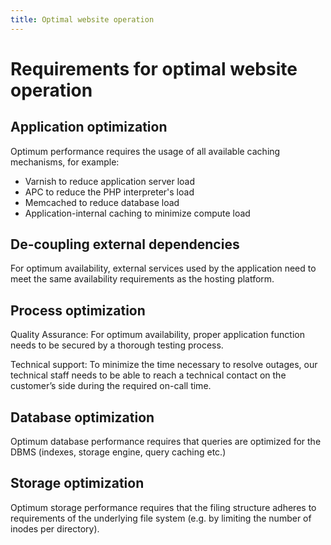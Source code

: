 ```yaml
---
title: Optimal website operation
---
```


# Requirements for optimal website operation


## Application optimization

Optimum performance requires the usage of all available caching mechanisms, for example:

* Varnish to reduce application server load
* APC to reduce the PHP interpreter's load
* Memcached to reduce database load
* Application-internal caching to minimize compute load


## De-coupling external dependencies

For optimum availability, external services used by the application need to meet the same availability requirements as the hosting platform.


## Process optimization

Quality Assurance: For optimum availability, proper application function needs to be secured by a thorough testing process.

Technical support: To minimize the time necessary to resolve outages, our technical staff needs to be able to reach a technical contact on the customer’s side during the required on-call time.


## Database optimization

Optimum database performance requires that queries are optimized for the DBMS (indexes, storage engine, query caching etc.)


## Storage optimization

Optimum storage performance requires that the filing structure adheres to requirements of the underlying file system (e.g. by limiting the number of inodes per directory).
